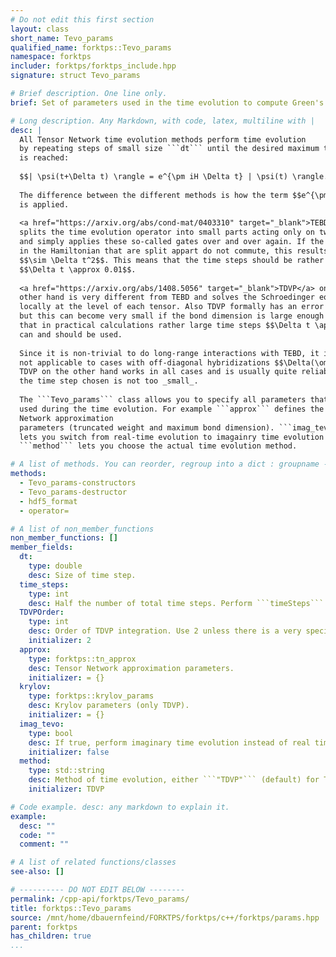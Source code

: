 ```yaml
---
# Do not edit this first section
layout: class
short_name: Tevo_params
qualified_name: forktps::Tevo_params
namespace: forktps
includer: forktps/forktps_include.hpp
signature: struct Tevo_params

# Brief description. One line only.
brief: Set of parameters used in the time evolution to compute Green's functions.

# Long description. Any Markdown, with code, latex, multiline with |
desc: |
  All Tensor Network time evolution methods perform time evolution 
  by repeating steps of small size ```dt``` until the desired maximum time
  is reached:
  
  $$| \psi(t+\Delta t) \rangle = e^{\pm iH \Delta t} | \psi(t) \rangle.$$
  
  The difference between the different methods is how the term $$e^{\pm iH \Delta t}$$
  is applied.  
  
  <a href="https://arxiv.org/abs/cond-mat/0403310" target="_blank">TEBD</a> 
  splits the time evolution operator into small parts acting only on two sites
  and simply applies these so-called gates over and over again. If the terms 
  in the Hamiltonian that are split appart do not commute, this results in an error 
  $$\sim \Delta t^2$$. This means that the time steps should be rather small 
  $$\Delta t \approx 0.01$$.
  
  <a href="https://arxiv.org/abs/1408.5056" target="_blank">TDVP</a> on the 
  other hand is very different from TEBD and solves the Schroedinger equation 
  locally at the level of each tensor. Also TDVP formally has an error $$\sim \Delta t^2$$
  but this can become very small if the bond dimension is large enough meaning
  that in practical calculations rather large time steps $$\Delta t \approx 0.1$$
  can and should be used.
  
  Since it is non-trivial to do long-range interactions with TEBD, it is 
  not applicable to cases with off-diagonal hybridizations $$\Delta(\omega)$$.
  TDVP on the other hand works in all cases and is usually quite reliable if 
  the time step chosen is not too _small_.
  
  The ```Tevo_params``` class allows you to specify all parameters that are 
  used during the time evolution. For example ```approx``` defines the Tensor 
  Network approximation
  parameters (truncated weight and maximum bond dimension). ```imag_tevo```
  lets you switch from real-time evolution to imagainry time evolution and 
  ```method``` lets you choose the actual time evolution method.

# A list of methods. You can reorder, regroup into a dict : groupname -> list
methods:
  - Tevo_params-constructors
  - Tevo_params-destructor
  - hdf5_format
  - operator=

# A list of non_member_functions
non_member_functions: []
member_fields:
  dt:
    type: double
    desc: Size of time step.
  time_steps:
    type: int
    desc: Half the number of total time steps. Perform ```timeSteps``` steps for the bra as well as the ket vector that make up a Green's function
  TDVPOrder:
    type: int
    desc: Order of TDVP integration. Use 2 unless there is a very specific reason not to.
    initializer: 2
  approx:
    type: forktps::tn_approx
    desc: Tensor Network approximation parameters.
    initializer: = {}
  krylov:
    type: forktps::krylov_params
    desc: Krylov parameters (only TDVP).
    initializer: = {}
  imag_tevo:
    type: bool
    desc: If true, perform imaginary time evolution instead of real time evolution.
    initializer: false
  method:
    type: std::string
    desc: Method of time evolution, either ```"TDVP"``` (default) for TDVP with single-site integration on the impurity-impurity links, ```"TDVP_2"``` for two-site TDVP or ```"TEBD"``` for TEBD-like time evolution using gates.
    initializer: TDVP

# Code example. desc: any markdown to explain it.
example:
  desc: ""
  code: ""
  comment: ""

# A list of related functions/classes
see-also: []

# ---------- DO NOT EDIT BELOW --------
permalink: /cpp-api/forktps/Tevo_params/
title: forktps::Tevo_params
source: /mnt/home/dbauernfeind/FORKTPS/forktps/c++/forktps/params.hpp
parent: forktps
has_children: true
...
```


